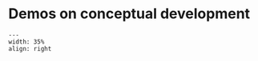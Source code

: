 # Demos on conceptual development

<div style="clear: both;">

```{figure} ../figures/open.png
---
width: 35%
align: right
```

</div>


```{tableofcontents}
```